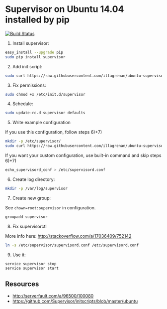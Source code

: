 # Supervisor on Ubuntu 14.04 installed by pip

[![Build Status](https://travis-ci.org/illagrenan/ubuntu-supervisor-configuration.svg?branch=master)](https://travis-ci.org/illagrenan/ubuntu-supervisor-configuration)

1) Install supervisor:

```bash
easy_install --upgrade pip
sudo pip install supervisor
```

2) Add init script:
```bash
sudo curl https://raw.githubusercontent.com/illagrenan/ubuntu-supervisor-configuration/master/supervisor.sh > /etc/init.d/supervisor
```

3) Fix permissions:

```bash
sudo chmod +x /etc/init.d/supervisor
```

4) Schedule:

```bash
sudo update-rc.d supervisor defaults
```

5) Write example configuration

If you use this configuration, follow steps 6)+7)

```bash
mkdir -p /etc/supervisor/
sudo curl https://raw.githubusercontent.com/illagrenan/ubuntu-supervisor-configuration/master/supervisord.conf > /etc/supervisor/supervisord.conf
```

If you want your custom configuration, use built-in command and skip steps 6)+7)

```bash
echo_supervisord_conf > /etc/supervisord.conf
```

6) Create log directory:

```bash
mkdir -p /var/log/supervisor
```

7) Create new group:

See `chown=root:supervisor` in configuration.

```bash
groupadd supervisor
```

8) Fix supervisorctl

More info here: http://stackoverflow.com/a/17036409/752142

```bash
ln -s /etc/supervisor/supervisord.conf /etc/supervisord.conf
```

9) Use it:

```bash
service supervisor stop
service supervisor start
```

## Resources

* http://serverfault.com/a/96500/100080
* https://github.com/Supervisor/initscripts/blob/master/ubuntu
